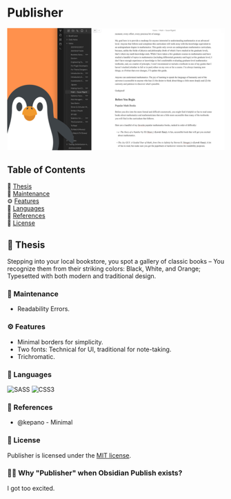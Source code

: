 # Publisher

![Cover](https://github.com/aidanastridge/Publisher/blob/master/src/cover.png)

## Table of Contents
🐧 [Thesis](#Thesis) <br>
🔧 [Maintenance](#Maintenance) <br>
⚙️ [Features](#Features) <br>
📕 [Languages](#Languages) <br>
📗 [References](#References) <br>
📘 [License](#License)

## 🐧 Thesis

Stepping into your local bookstore, you spot a gallery of classic books – You recognize them from their striking colors: Black, White, and Orange; Typesetted with both modern and traditional design.

### 🔧 Maintenance

* Readability Errors.

### ⚙️ Features

* Minimal borders for simplicity.
* Two fonts: Technical for UI, traditional for note-taking.
* Trichromatic.

### 📕 Languages
![SASS](https://img.shields.io/badge/SASS-hotpink.svg?style=for-the-badge&logo=SASS&logoColor=white)
![CSS3](https://img.shields.io/badge/css3-%231572B6.svg?style=for-the-badge&logo=css3&logoColor=white)

### 📗 References

* @kepano - Minimal

### 📘 License

Publisher is licensed under the [MIT license](https://github.com/aidanastridge/Publisher/blob/master/LICENSE).

### 💁‍♂️ Why "Publisher" when Obsidian Publish exists?

I got too excited.


